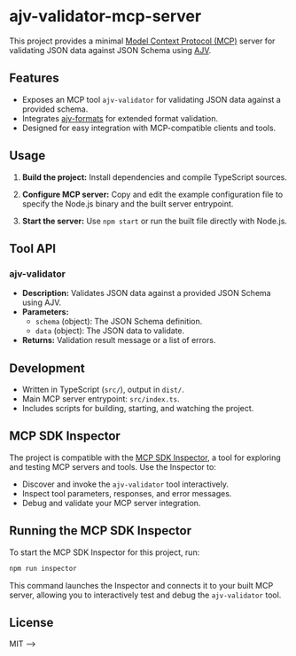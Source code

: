 # ajv-validator-mcp-server

This project provides a minimal [Model Context Protocol (MCP)](https://modelcontextprotocol.io/quickstart/server#node) server for validating JSON data against JSON Schema using [AJV](https://ajv.js.org/).

## Features

- Exposes an MCP tool `ajv-validator` for validating JSON data against a provided schema.
- Integrates [ajv-formats](https://github.com/ajv-validator/ajv-formats) for extended format validation.
- Designed for easy integration with MCP-compatible clients and tools.

## Usage

1. **Build the project:**
   Install dependencies and compile TypeScript sources.

2. **Configure MCP server:**
   Copy and edit the example configuration file to specify the Node.js binary and the built server entrypoint.

3. **Start the server:**
   Use `npm start` or run the built file directly with Node.js.

## Tool API

### ajv-validator

- **Description:** Validates JSON data against a provided JSON Schema using AJV.
- **Parameters:**
  - `schema` (object): The JSON Schema definition.
  - `data` (object): The JSON data to validate.
- **Returns:**
  Validation result message or a list of errors.

## Development

- Written in TypeScript (`src/`), output in `dist/`.
- Main MCP server entrypoint: `src/index.ts`.
- Includes scripts for building, starting, and watching the project.

## MCP SDK Inspector

The project is compatible with the [MCP SDK Inspector](https://modelcontextprotocol.io/docs/tools/inspector), a tool for exploring and testing MCP servers and tools. Use the Inspector to:

- Discover and invoke the `ajv-validator` tool interactively.
- Inspect tool parameters, responses, and error messages.
- Debug and validate your MCP server integration.

## Running the MCP SDK Inspector

To start the MCP SDK Inspector for this project, run:

```bash
npm run inspector
```

This command launches the Inspector and connects it to your built MCP server, allowing you to interactively test and debug the `ajv-validator` tool.

## License

MIT
-->
